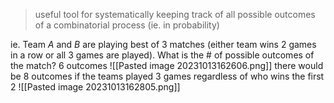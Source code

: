 >useful tool for systematically keeping track of all possible outcomes of a combinatorial process (ie. in probability)

ie. Team $A$ and $B$ are playing best of 3 matches (either team wins 2 games in a row or all 3 games are played). What is the # of possible outcomes of the match?
	6 outcomes 
	![[Pasted image 20231013162606.png]]
	there would be 8 outcomes if the teams played 3 games regardless of who wins the first 2
	![[Pasted image 20231013162805.png]]



